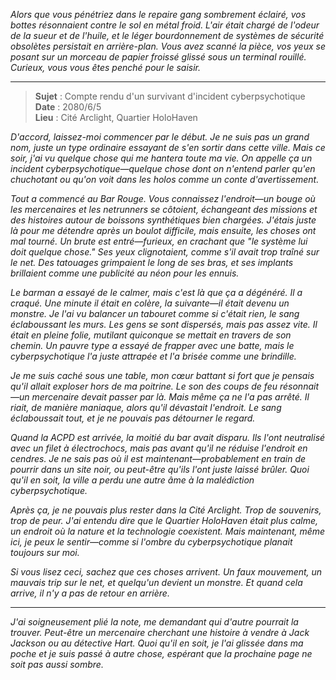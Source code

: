 _Alors que vous pénétriez dans le repaire gang sombrement éclairé, vos bottes résonnaient contre le sol en métal froid. L'air était chargé de l'odeur de la sueur et de l'huile, et le léger bourdonnement de systèmes de sécurité obsolètes persistait en arrière-plan. Vous avez scanné la pièce, vos yeux se posant sur un morceau de papier froissé glissé sous un terminal rouillé. Curieux, vous vous êtes penché pour le saisir._

---

> **Sujet** : Compte rendu d'un survivant d'incident cyberpsychotique  
> **Date** : 2080/6/5  
> **Lieu** : Cité Arclight, Quartier HoloHaven

_D'accord, laissez-moi commencer par le début. Je ne suis pas un grand nom, juste un type ordinaire essayant de s'en sortir dans cette ville. Mais ce soir, j'ai vu quelque chose qui me hantera toute ma vie. On appelle ça un incident cyberpsychotique—quelque chose dont on n'entend parler qu'en chuchotant ou qu'on voit dans les holos comme un conte d'avertissement._

_Tout a commencé au Bar Rouge. Vous connaissez l'endroit—un bouge où les mercenaires et les netrunners se côtoient, échangeant des missions et des histoires autour de boissons synthétiques bien chargées. J'étais juste là pour me détendre après un boulot difficile, mais ensuite, les choses ont mal tourné. Un brute est entré—furieux, en crachant que "le système lui doit quelque chose." Ses yeux clignotaient, comme s'il avait trop traîné sur le net. Des tatouages grimpaient le long de ses bras, et ses implants brillaient comme une publicité au néon pour les ennuis._

_Le barman a essayé de le calmer, mais c'est là que ça a dégénéré. Il a craqué. Une minute il était en colère, la suivante—il était devenu un monstre. Je l'ai vu balancer un tabouret comme si c'était rien, le sang éclaboussant les murs. Les gens se sont dispersés, mais pas assez vite. Il était en pleine folie, mutilant quiconque se mettait en travers de son chemin. Un pauvre type a essayé de frapper avec une batte, mais le cyberpsychotique l'a juste attrapée et l'a brisée comme une brindille._

_Je me suis caché sous une table, mon cœur battant si fort que je pensais qu'il allait exploser hors de ma poitrine. Le son des coups de feu résonnait—un mercenaire devait passer par là. Mais même ça ne l'a pas arrêté. Il riait, de manière maniaque, alors qu'il dévastait l'endroit. Le sang éclaboussait tout, et je ne pouvais pas détourner le regard._

_Quand la ACPD est arrivée, la moitié du bar avait disparu. Ils l'ont neutralisé avec un filet à électrochocs, mais pas avant qu'il ne réduise l'endroit en cendres. Je ne sais pas où il est maintenant—probablement en train de pourrir dans un site noir, ou peut-être qu'ils l'ont juste laissé brûler. Quoi qu'il en soit, la ville a perdu une autre âme à la malédiction cyberpsychotique._

_Après ça, je ne pouvais plus rester dans la Cité Arclight. Trop de souvenirs, trop de peur. J'ai entendu dire que le Quartier HoloHaven était plus calme, un endroit où la nature et la technologie coexistent. Mais maintenant, même ici, je peux le sentir—comme si l'ombre du cyberpsychotique planait toujours sur moi._

_Si vous lisez ceci, sachez que ces choses arrivent. Un faux mouvement, un mauvais trip sur le net, et quelqu'un devient un monstre. Et quand cela arrive, il n'y a pas de retour en arrière._

---

_J'ai soigneusement plié la note, me demandant qui d'autre pourrait la trouver. Peut-être un mercenaire cherchant une histoire à vendre à Jack Jackson ou au détective Hart. Quoi qu'il en soit, je l'ai glissée dans ma poche et je suis passé à autre chose, espérant que la prochaine page ne soit pas aussi sombre._
